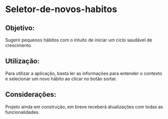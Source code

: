 # Seletor-de-novos-habitos

## Objetivo:

Sugerir pequenos hábitos com o intuito de iniciar um ciclo saudável de crescimento

## Utilização:

Para utilizar a aplicação, basta ler as informações para entender o contexto e selecionar um novo hábito ao clicar no botão sortar.

## Considerações:

Projeto ainda em construção, em breve receberá atualizações com todas as funcionalidades.
